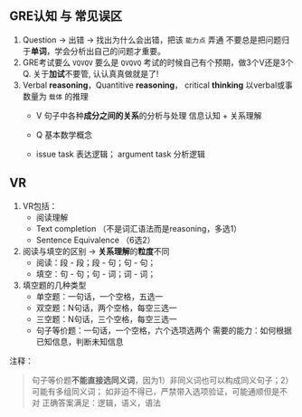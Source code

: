 ## GRE认知 与 常见误区 

1. Question -> 出错 -> 找出为什么会出错，把该 `能力点` 弄通
    不要总是把问题归于**单词**，学会分析出自己的问题才重要。
2. GRE考试要么 `VQVQV` 要么是 `QVQVQ`
    考试的时候自己有个预期，做3个V还是3个Q. 
    关于**加试**不要管, 认认真真做就是了!
3. Verbal **reasoning**，Quantitive **reasoning**， critical **thinking**
    以verbal或事数量为 `载体` 的推理
    * V 句子中各种**成分之间的关系**的分析与处理
      信息认知 + 关系理解
    
    * Q 基本数学概念
    
    * issue task 表达逻辑； argument task 分析逻辑

## VR
1. VR包括：
    * 阅读理解
    * Text completion （不是词汇语法而是reasoning，多选1）
    * Sentence Equivalence （6选2）
2. 阅读与填空的区别 -> **关系理解**的**粒度**不同
    * 阅读：段 - 段；段 - 句；句 - 句；
    * 填空：句 - 句；句 - 词；词 - 词；
3. 填空题的几种类型
    * 单空题：一句话，一个空格，五选一
    * 双空题：N句话，两个空格，每空三选一
    * 三空题：N句话，三个空格，每空三选一
    * 句子等价题：一句话，一个空格，六个选项选两个
    需要的能力：如何根据已知信息，判断未知信息
    

注释：
> 句子等价题**不能直接选同义词**，因为1）非同义词也可以构成同义句子；2）可能有多组同义词；
> 如非迫不得已，严禁带入选项验证，可能通顺但是不对
> 正确答案满足：逻辑，语义，语法